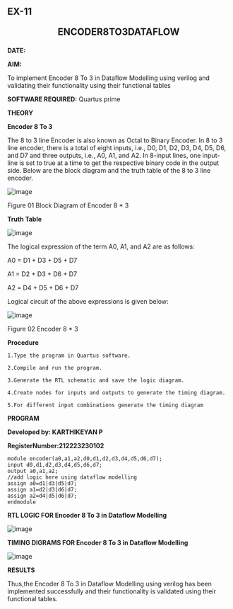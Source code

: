 ## EX-11 <p align="center"><b> ENCODER8TO3DATAFLOW </b>    

**DATE:**


**AIM:**

To implement  Encoder 8 To 3 in Dataflow Modelling using verilog and validating their functionality using their functional tables

**SOFTWARE REQUIRED:** Quartus prime

**THEORY**

**Encoder 8 To 3**

The 8 to 3 line Encoder is also known as Octal to Binary Encoder. In 8 to 3 line encoder, there is a total of eight inputs, i.e., D0, D1, D2, D3, D4, D5, D6, and D7 and three outputs, i.e., A0, A1, and A2. In 8-input lines, one input-line is set to true at a time to get the respective binary code in the output side. Below are the block diagram and the truth table of the 8 to 3 line encoder.

![image](https://github.com/karthikeyanpachiyappan/ENCODER8TO3DATAFLOW/assets/155143878/908b0da5-aef2-4d70-b1e6-9674a68e3039)


Figure 01  Block Diagram of Encoder 8 * 3

**Truth Table**

![image](https://github.com/karthikeyanpachiyappan/ENCODER8TO3DATAFLOW/assets/155143878/86387a85-c42a-48a1-9269-6f9aa0b37d39)


The logical expression of the term A0, A1, and A2 are as follows:

A0 = D1 + D3 + D5 + D7

A1 = D2 + D3 + D6 + D7

A2 = D4 + D5 + D6 + D7

Logical circuit of the above expressions is given below:

![image](https://github.com/karthikeyanpachiyappan/ENCODER8TO3DATAFLOW/assets/155143878/7a4622d0-cae4-40f6-a2dc-d3caa03bfc2d)


Figure 02  Encoder 8 * 3

**Procedure**

```
1.Type the program in Quartus software.

2.Compile and run the program.

3.Generate the RTL schematic and save the logic diagram.

4.Create nodes for inputs and outputs to generate the timing diagram.

5.For different input combinations generate the timing diagram
```

**PROGRAM**

**Developed by: KARTHIKEYAN P**

**RegisterNumber:212223230102**

```
module encoder(a0,a1,a2,d0,d1,d2,d3,d4,d5,d6,d7);
input d0,d1,d2,d3,d4,d5,d6,d7;
output a0,a1,a2;
//add logic here using dataflow modelling
assign a0=d1|d3|d5|d7;
assign a1=d2|d3|d6|d7;
assign a2=d4|d5|d6|d7;
endmodule
```
**RTL LOGIC FOR Encoder 8 To 3 in Dataflow Modelling**

![image](https://github.com/karthikeyanpachiyappan/ENCODER8TO3DATAFLOW/assets/155143878/2598da16-f0b3-4004-afab-4a140df2275c)


**TIMING DIGRAMS FOR Encoder 8 To 3 in Dataflow Modelling**

![image](https://github.com/karthikeyanpachiyappan/ENCODER8TO3DATAFLOW/assets/155143878/15d8d340-e6cc-4ea1-b63e-bcd75b9d4d33)


**RESULTS**

Thus,the Encoder 8 To 3 in Dataflow Modelling using verilog has been implemented successfully and their functionality is validated using their functional tables.



